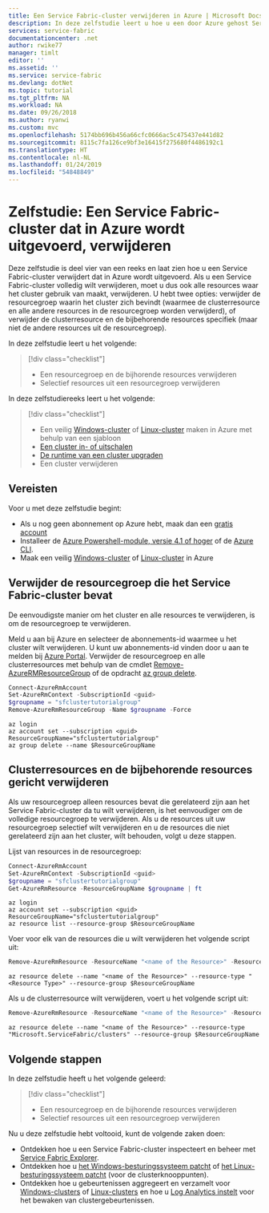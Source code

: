 ```yaml
---
title: Een Service Fabric-cluster verwijderen in Azure | Microsoft Docs
description: In deze zelfstudie leert u hoe u een door Azure gehost Service Fabric-cluster verwijdert, inclusief de bijbehorende resources. U kunt de resourcegroep met het cluster verwijderen of resources selectief verwijderen.
services: service-fabric
documentationcenter: .net
author: rwike77
manager: timlt
editor: ''
ms.assetid: ''
ms.service: service-fabric
ms.devlang: dotNet
ms.topic: tutorial
ms.tgt_pltfrm: NA
ms.workload: NA
ms.date: 09/26/2018
ms.author: ryanwi
ms.custom: mvc
ms.openlocfilehash: 5174bb696b456a66cfc0666ac5c475437e441d82
ms.sourcegitcommit: 8115c7fa126ce9bf3e16415f275680f4486192c1
ms.translationtype: HT
ms.contentlocale: nl-NL
ms.lasthandoff: 01/24/2019
ms.locfileid: "54848849"
---
```

# <a name="tutorial-remove-a-service-fabric-cluster-running-in-azure"></a>Zelfstudie: Een Service Fabric-cluster dat in Azure wordt uitgevoerd, verwijderen

Deze zelfstudie is deel vier van een reeks en laat zien hoe u een Service Fabric-cluster verwijdert dat in Azure wordt uitgevoerd. Als u een Service Fabric-cluster volledig wilt verwijderen, moet u dus ook alle resources waar het cluster gebruik van maakt, verwijderen. U hebt twee opties: verwijder de resourcegroep waarin het cluster zich bevindt (waarmee de clusterresource en alle andere resources in de resourcegroep worden verwijderd), of verwijder de clusterresource en de bijbehorende resources specifiek (maar niet de andere resources uit de resourcegroep).

In deze zelfstudie leert u het volgende:

> [!div class="checklist"]
> * Een resourcegroep en de bijhorende resources verwijderen
> * Selectief resources uit een resourcegroep verwijderen

In deze zelfstudiereeks leert u het volgende:
> [!div class="checklist"]
> * Een veilig [Windows-cluster](service-fabric-tutorial-create-vnet-and-windows-cluster.md) of [Linux-cluster](service-fabric-tutorial-create-vnet-and-linux-cluster.md) maken in Azure met behulp van een sjabloon
> * [Een cluster in- of uitschalen](service-fabric-tutorial-scale-cluster.md)
> * [De runtime van een cluster upgraden](service-fabric-tutorial-upgrade-cluster.md)
> * Een cluster verwijderen

## <a name="prerequisites"></a>Vereisten

Voor u met deze zelfstudie begint:

* Als u nog geen abonnement op Azure hebt, maak dan een [gratis account](https://azure.microsoft.com/free/?WT.mc_id=A261C142F)
* Installeer de [Azure Powershell-module, versie 4.1 of hoger](https://docs.microsoft.com/powershell/azure/azurerm/install-azurerm-ps) of de [Azure CLI](/cli/azure/install-azure-cli).
* Maak een veilig [Windows-cluster](service-fabric-tutorial-create-vnet-and-windows-cluster.md) of [Linux-cluster](service-fabric-tutorial-create-vnet-and-linux-cluster.md) in Azure

## <a name="delete-the-resource-group-containing-the-service-fabric-cluster"></a>Verwijder de resourcegroep die het Service Fabric-cluster bevat
De eenvoudigste manier om het cluster en alle resources te verwijderen, is om de resourcegroep te verwijderen.

Meld u aan bij Azure en selecteer de abonnements-id waarmee u het cluster wilt verwijderen.  U kunt uw abonnements-id vinden door u aan te melden bij [Azure Portal](http://portal.azure.com). Verwijder de resourcegroep en alle clusterresources met behulp van de cmdlet [Remove-AzureRMResourceGroup](/powershell/module/azurerm.resources/remove-azurermresourcegroup) of de opdracht [az group delete](/cli/azure/group?view=azure-cli-latest).

```powershell
Connect-AzureRmAccount
Set-AzureRmContext -SubscriptionId <guid>
$groupname = "sfclustertutorialgroup"
Remove-AzureRmResourceGroup -Name $groupname -Force
```

```azurecli
az login
az account set --subscription <guid>
ResourceGroupName="sfclustertutorialgroup"
az group delete --name $ResourceGroupName
```

## <a name="selectively-delete-the-cluster-resource-and-the-associated-resources"></a>Clusterresources en de bijbehorende resources gericht verwijderen
Als uw resourcegroep alleen resources bevat die gerelateerd zijn aan het Service Fabric-cluster da tu wilt verwijderen, is het eenvoudiger om de volledige resourcegroep te verwijderen. Als u de resources uit uw resourcegroep selectief wilt verwijderen en u de resources die niet gerelateerd zijn aan het cluster, wilt behouden, volgt u deze stappen.

Lijst van resources in de resourcegroep:

```powershell
Connect-AzureRmAccount
Set-AzureRmContext -SubscriptionId <guid>
$groupname = "sfclustertutorialgroup"
Get-AzureRmResource -ResourceGroupName $groupname | ft
```

```azurecli
az login
az account set --subscription <guid>
ResourceGroupName="sfclustertutorialgroup"
az resource list --resource-group $ResourceGroupName
```

Voer voor elk van de resources die u wilt verwijderen het volgende script uit:

```powershell
Remove-AzureRmResource -ResourceName "<name of the Resource>" -ResourceType "<Resource Type>" -ResourceGroupName $groupname -Force
```

```azurecli
az resource delete --name "<name of the Resource>" --resource-type "<Resource Type>" --resource-group $ResourceGroupName
```

Als u de clusterresource wilt verwijderen, voert u het volgende script uit:

```powershell
Remove-AzureRmResource -ResourceName "<name of the Resource>" -ResourceType "Microsoft.ServiceFabric/clusters" -ResourceGroupName $groupname -Force
```

```azurecli
az resource delete --name "<name of the Resource>" --resource-type "Microsoft.ServiceFabric/clusters" --resource-group $ResourceGroupName
```

## <a name="next-steps"></a>Volgende stappen

In deze zelfstudie heeft u het volgende geleerd:

> [!div class="checklist"]
> * Een resourcegroep en de bijhorende resources verwijderen
> * Selectief resources uit een resourcegroep verwijderen

Nu u deze zelfstudie hebt voltooid, kunt de volgende zaken doen:
* Ontdekken hoe u een Service Fabric-cluster inspecteert en beheer met [Service Fabric Explorer](service-fabric-visualizing-your-cluster.md).
* Ontdekken hoe u [het Windows-besturingssysteem patcht](service-fabric-patch-orchestration-application.md) of [het Linux-besturingssysteem patcht](service-fabric-patch-orchestration-application-linux.md) (voor de clusterknooppunten).
* Ontdekken hoe u gebeurtenissen aggregeert en verzamelt voor [Windows-clusters](service-fabric-diagnostics-event-aggregation-wad.md) of [Linux-clusters](service-fabric-diagnostics-event-aggregation-lad.md) en hoe u [Log Analytics instelt](service-fabric-diagnostics-oms-setup.md) voor het bewaken van clustergebeurtenissen.
